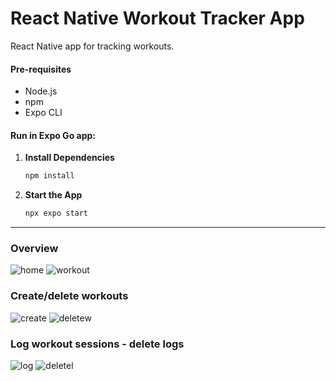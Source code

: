 # React Native Workout Tracker App

React Native app for tracking workouts.

#### Pre-requisites

- Node.js
- npm
- Expo CLI

#### Run in Expo Go app:

1. **Install Dependencies**

    ```bash
    npm install
    ```
   
2. **Start the App**

    ```bash
    npx expo start
    ```

---
### Overview
![home](https://github.com/macas99/React-Native-Workout-App/assets/111273682/51348c1d-72a3-4b8d-a18d-feccbb0a91f2)
![workout](https://github.com/macas99/React-Native-Workout-App/assets/111273682/718d7ba3-76c7-4f35-be14-eba48400cca1)

### Create/delete workouts
![create](https://github.com/macas99/React-Native-Workout-App/assets/111273682/fa501329-5114-40cc-9296-8abc49cb9b3a)
![deletew](https://github.com/macas99/React-Native-Workout-App/assets/111273682/5670b783-38e4-438b-8e97-504d2ffc7221)

### Log workout sessions - delete logs
![log](https://github.com/macas99/React-Native-Workout-App/assets/111273682/0d05eeb1-afc1-429e-9b9a-e7de06724278)
![deletel](https://github.com/macas99/React-Native-Workout-App/assets/111273682/74ba02cf-3dd1-4edb-90a5-55bedbd97b7b)

